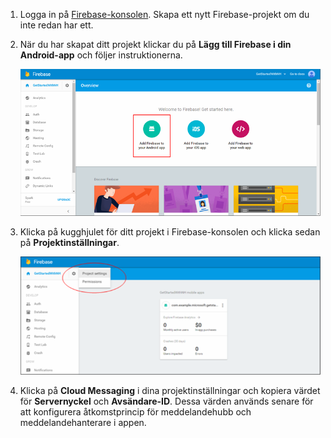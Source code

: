 

1. Logga in på [Firebase-konsolen](https://firebase.google.com/console/). Skapa ett nytt Firebase-projekt om du inte redan har ett.
2. När du har skapat ditt projekt klickar du på **Lägg till Firebase i din Android-app** och följer instruktionerna.

    ![](./media/notification-hubs-enable-firebase-cloud-messaging/notification-hubs-add-firebase-to-android-app.png)

3. Klicka på kugghjulet för ditt projekt i Firebase-konsolen och klicka sedan på **Projektinställningar**.

    ![](./media/notification-hubs-enable-firebase-cloud-messaging/notification-hubs-firebase-console-project-settings.png)

4. Klicka på **Cloud Messaging** i dina projektinställningar och kopiera värdet för **Servernyckel** och **Avsändare-ID**.  Dessa värden används senare för att konfigurera åtkomstprincip för meddelandehubb och meddelandehanterare i appen.
  

<!--HONumber=Sep16_HO3-->


